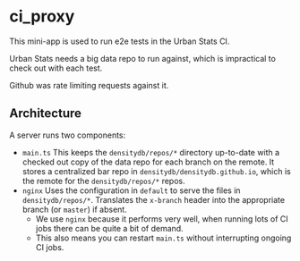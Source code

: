 # ci_proxy

This mini-app is used to run e2e tests in the Urban Stats CI.

Urban Stats needs a big data repo to run against, which is impractical to check out with each test.

Github was rate limiting requests against it.

## Architecture

A server runs two components:

- `main.ts` This keeps the `densitydb/repos/*` directory up-to-date with a checked out copy of the data repo for each branch on the remote. It stores a centralized bar repo in `densitydb/densitydb.github.io`, which is the remote for the `densitydb/repos/*` repos.
- `nginx` Uses the configuration in `default` to serve the files in `densitydb/repos/*`. Translates the `x-branch` header into the appropriate branch (or `master`) if absent.
  - We use `nginx` because it performs very well, when running lots of CI jobs there can be quite a bit of demand.
  - This also means you can restart `main.ts` without interrupting ongoing CI jobs.
